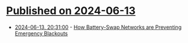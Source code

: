 # [Published on 2024-06-13](index.md)

* [2024-06-13, 20:31:00](https://soylentnews.org/article.pl?sid=24/06/13/0213226&from=rss) - [How Battery-Swap Networks are Preventing Emergency Blackouts](https://soylentnews.org/article.pl?sid=24/06/13/0213226&from=rss)
